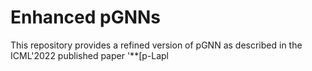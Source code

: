 # Enhanced pGNNs
This repository provides a refined version of pGNN as described in the ICML'2022 published paper '**[p-Lapl